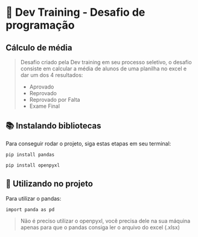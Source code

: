 # 📝 Dev Training - Desafio de programação
## Cálculo de média

> Desafio criado pela Dev training em seu processo seletivo, o desafio consiste em calcular a média  de alunos de uma planilha no excel e dar um dos 4 resultados:
> <ul>
 > <li>Aprovado</li>
 > <li>Reprovado</li>
 > <li>Reprovado por Falta</li>
 > <li>Exame Final</li>
</ul>

## 📚 Instalando bibliotecas
Para conseguir rodar o projeto, siga estas etapas em seu terminal:

```
pip install pandas
````

```
pip install openpyxl
````

## 🚀 Utilizando no projeto
Para utilizar o pandas:
```
import panda as pd
````
> Não é preciso utilizar o openpyxl, você precisa dele na sua máquina apenas para que o pandas consiga ler o arquivo do excel (.xlsx)
